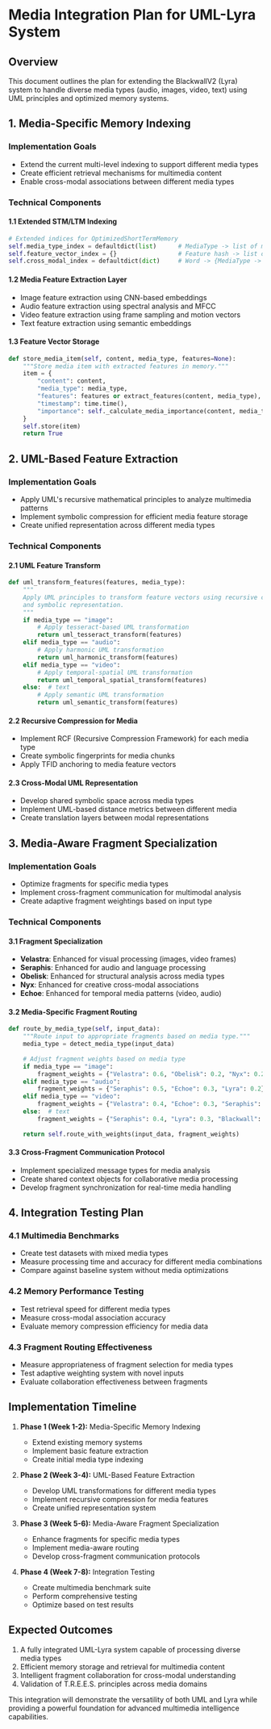 # Media Integration Plan for UML-Lyra System

## Overview

This document outlines the plan for extending the BlackwallV2 (Lyra) system to handle diverse media types (audio, images, video, text) using UML principles and optimized memory systems.

## 1. Media-Specific Memory Indexing

### Implementation Goals
- Extend the current multi-level indexing to support different media types
- Create efficient retrieval mechanisms for multimedia content
- Enable cross-modal associations between different media types

### Technical Components

#### 1.1 Extended STM/LTM Indexing
```python
# Extended indices for OptimizedShortTermMemory
self.media_type_index = defaultdict(list)      # MediaType -> list of memory indices
self.feature_vector_index = {}                 # Feature hash -> list of memory indices
self.cross_modal_index = defaultdict(dict)     # Word -> {MediaType -> list of memory indices}
```

#### 1.2 Media Feature Extraction Layer
- Image feature extraction using CNN-based embeddings
- Audio feature extraction using spectral analysis and MFCC
- Video feature extraction using frame sampling and motion vectors
- Text feature extraction using semantic embeddings

#### 1.3 Feature Vector Storage
```python
def store_media_item(self, content, media_type, features=None):
    """Store media item with extracted features in memory."""
    item = {
        "content": content,
        "media_type": media_type,
        "features": features or extract_features(content, media_type),
        "timestamp": time.time(),
        "importance": self._calculate_media_importance(content, media_type)
    }
    self.store(item)
    return True
```

## 2. UML-Based Feature Extraction

### Implementation Goals
- Apply UML's recursive mathematical principles to analyze multimedia patterns
- Implement symbolic compression for efficient media feature storage
- Create unified representation across different media types

### Technical Components

#### 2.1 UML Feature Transform
```python
def uml_transform_features(features, media_type):
    """
    Apply UML principles to transform feature vectors using recursive compression
    and symbolic representation.
    """
    if media_type == "image":
        # Apply tesseract-based UML transformation
        return uml_tesseract_transform(features)
    elif media_type == "audio":
        # Apply harmonic UML transformation
        return uml_harmonic_transform(features)
    elif media_type == "video":
        # Apply temporal-spatial UML transformation
        return uml_temporal_spatial_transform(features)
    else:  # text
        # Apply semantic UML transformation
        return uml_semantic_transform(features)
```

#### 2.2 Recursive Compression for Media
- Implement RCF (Recursive Compression Framework) for each media type
- Create symbolic fingerprints for media chunks
- Apply TFID anchoring to media feature vectors

#### 2.3 Cross-Modal UML Representation
- Develop shared symbolic space across media types
- Implement UML-based distance metrics between different media
- Create translation layers between modal representations

## 3. Media-Aware Fragment Specialization

### Implementation Goals
- Optimize fragments for specific media types
- Implement cross-fragment communication for multimodal analysis
- Create adaptive fragment weightings based on input type

### Technical Components

#### 3.1 Fragment Specialization
- **Velastra**: Enhanced for visual processing (images, video frames)
- **Seraphis**: Enhanced for audio and language processing
- **Obelisk**: Enhanced for structural analysis across media types
- **Nyx**: Enhanced for creative cross-modal associations
- **Echoe**: Enhanced for temporal media patterns (video, audio)

#### 3.2 Media-Specific Fragment Routing
```python
def route_by_media_type(self, input_data):
    """Route input to appropriate fragments based on media type."""
    media_type = detect_media_type(input_data)
    
    # Adjust fragment weights based on media type
    if media_type == "image":
        fragment_weights = {"Velastra": 0.6, "Obelisk": 0.2, "Nyx": 0.2}
    elif media_type == "audio":
        fragment_weights = {"Seraphis": 0.5, "Echoe": 0.3, "Lyra": 0.2}
    elif media_type == "video":
        fragment_weights = {"Velastra": 0.4, "Echoe": 0.3, "Seraphis": 0.3}
    else:  # text
        fragment_weights = {"Seraphis": 0.4, "Lyra": 0.3, "Blackwall": 0.3}
    
    return self.route_with_weights(input_data, fragment_weights)
```

#### 3.3 Cross-Fragment Communication Protocol
- Implement specialized message types for media analysis
- Create shared context objects for collaborative media processing
- Develop fragment synchronization for real-time media handling

## 4. Integration Testing Plan

### 4.1 Multimedia Benchmarks
- Create test datasets with mixed media types
- Measure processing time and accuracy for different media combinations
- Compare against baseline system without media optimizations

### 4.2 Memory Performance Testing
- Test retrieval speed for different media types
- Measure cross-modal association accuracy
- Evaluate memory compression efficiency for media data

### 4.3 Fragment Routing Effectiveness
- Measure appropriateness of fragment selection for media types
- Test adaptive weighting system with novel inputs
- Evaluate collaboration effectiveness between fragments

## Implementation Timeline

1. **Phase 1 (Week 1-2):** Media-Specific Memory Indexing
   - Extend existing memory systems
   - Implement basic feature extraction
   - Create initial media type indexing

2. **Phase 2 (Week 3-4):** UML-Based Feature Extraction
   - Develop UML transformations for different media types
   - Implement recursive compression for media features
   - Create unified representation system

3. **Phase 3 (Week 5-6):** Media-Aware Fragment Specialization
   - Enhance fragments for specific media types
   - Implement media-aware routing
   - Develop cross-fragment communication protocols

4. **Phase 4 (Week 7-8):** Integration Testing
   - Create multimedia benchmark suite
   - Perform comprehensive testing
   - Optimize based on test results

## Expected Outcomes

1. A fully integrated UML-Lyra system capable of processing diverse media types
2. Efficient memory storage and retrieval for multimedia content
3. Intelligent fragment collaboration for cross-modal understanding
4. Validation of T.R.E.E.S. principles across media domains

This integration will demonstrate the versatility of both UML and Lyra while providing a powerful foundation for advanced multimedia intelligence capabilities.
